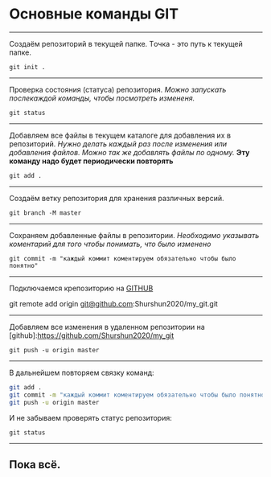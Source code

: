 # Основные команды GIT

---
Создаём репозиторий в текущей папке. Tочка - это путь к текущей папке.

`git init .`

---

Проверка состояния (статуса) репозитория. _Можно запускать послекаждой команды, чтобы посмотреть  измененя._

`git status`

---

Добавляем все файлы в текущем каталоге для добавления их в репозиторий. _Нужно делать каждый раз после изменения или добавления файлов. Можно так же добавлять файлы по одному._ __Эту команду надо будет периодически повторять__

`git add .`

---

Создаём ветку репозитория для хранения различных версий.
 
`git branch -M master`

---

Сохраняем добавленные файлы в репозитории. _Необходимо указывать коментарий для того чтобы понимать, что было изменено_

`git commit -m "каждый коммит коментируем обязательно чтобы было понятно"`

---

Подключаемся крепозиторию на [GITHUB](https://github.com "github.com")

git remote add origin git@github.com:Shurshun2020/my_git.git

---

Добавляем все изменения в удаленном репозитории на [github]:https://github.com/Shurshun2020/my_git

`git push -u origin master`

---

В дальнейшем повторяем связку команд:


``` bash
git add .  
git commit -m "каждый коммит коментируем обязательно чтобы было понятно"  
git push -u origin master
```  

И не забываем проверять статус репозитория:

`git status`

---

## Пока всё.

